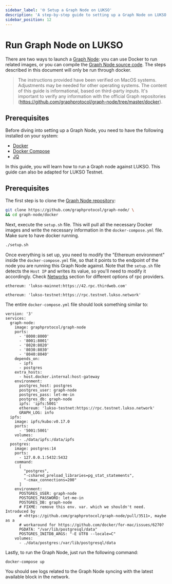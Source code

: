 ```yaml
---
sidebar_label: '🌐 Setup a Graph Node on LUKSO'
description: 'A step-by-step guide to setting up a Graph Node on LUKSO using Docker.'
sidebar_position: 12
---
```


# Run Graph Node on LUKSO

There are two ways to launch a [Graph Node](https://thegraph.com/): you can use Docker to run related images, or you can compile the [Graph Node source code](https://github.com/graphprotocol/graph-node). The steps described in this document will only be run through docker.

> The instructions provided have been verified on MacOS systems. Adjustments may be needed for other operating systems.
> The content of this guide is informational, based on third-party inputs. It's important to verify any information with the official Graph repositories (https://github.com/graphprotocol/graph-node/tree/master/docker).

## Prerequisites

Before diving into setting up a Graph Node, you need to have the following installed on your system:

- [Docker](https://docs.docker.com/get-docker/)
- [Docker Compose](https://docs.docker.com/compose/install/)
- [JQ](https://jqlang.github.io/jq/download/)

In this guide, you will learn how to run a Graph node against LUKSO. This guide can also be adapted for LUKSO Testnet.

## Prerequisites

The first step is to clone the [Graph Node repository](https://github.com/graphprotocol/graph-node/):

```bash
git clone https://github.com/graphprotocol/graph-node/ \
&& cd graph-node/docker
```

Next, execute the `setup.sh` file. This will pull all the necessary Docker images and write the necessary information in the `docker-compose.yml` file. Make sure to have docker running.

```bash
./setup.sh
```

Once everything is set up, you need to modify the "Ethereum environment" inside the `docker-compose.yml` file, so that it points to the endpoint of the node you are running this Graph Node against. Note that the `setup.sh` file detects the `Host IP` and writes its value, so you'll need to modify it accordingly. Check [Networks](../../networks/mainnet/parameters.md) section for different options of rpc providers.

```title="LUKSO"
ethereum: 'lukso-mainnet:https://42.rpc.thirdweb.com'
```

```title="LUKSO Testnet"
ethereum: 'lukso-testnet:https://rpc.testnet.lukso.network'
```

The entire `docker-compose.yml` file should look something similar to:

```docker
version: '3'
services:
  graph-node:
    image: graphprotocol/graph-node
    ports:
      - '8000:8000'
      - '8001:8001'
      - '8020:8020'
      - '8030:8030'
      - '8040:8040'
    depends_on:
      - ipfs
      - postgres
    extra_hosts:
      - host.docker.internal:host-gateway
    environment:
      postgres_host: postgres
      postgres_user: graph-node
      postgres_pass: let-me-in
      postgres_db: graph-node
      ipfs: 'ipfs:5001'
      ethereum: 'lukso-testnet:https://rpc.testnet.lukso.network'
      GRAPH_LOG: info
  ipfs:
    image: ipfs/kubo:v0.17.0
    ports:
      - '5001:5001'
    volumes:
      - ./data/ipfs:/data/ipfs
  postgres:
    image: postgres:14
    ports:
      - 127.0.0.1:5432:5432
    command:
      [
        "postgres",
        "-cshared_preload_libraries=pg_stat_statements",
        "-cmax_connections=200"
      ]
    environment:
      POSTGRES_USER: graph-node
      POSTGRES_PASSWORD: let-me-in
      POSTGRES_DB: graph-node
      # FIXME: remove this env. var. which we shouldn't need. Introduced by
      # <https://github.com/graphprotocol/graph-node/pull/3511>, maybe as a
      # workaround for https://github.com/docker/for-mac/issues/6270?
      PGDATA: "/var/lib/postgresql/data"
      POSTGRES_INITDB_ARGS: "-E UTF8 --locale=C"
    volumes:
      - ./data/postgres:/var/lib/postgresql/data
```

Lastly, to run the Graph Node, just run the following command:

```bash
docker-compose up
```

You should see logs related to the Graph Node syncing with the latest available block in the network.
